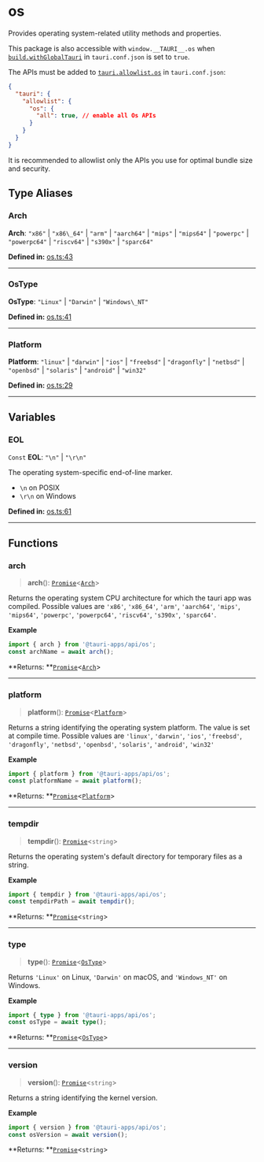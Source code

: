 # os

Provides operating system-related utility methods and properties.

This package is also accessible with `window.__TAURI__.os` when [`build.withGlobalTauri`](https://tauri.app/v1/api/config/#buildconfig.withglobaltauri) in `tauri.conf.json` is set to `true`.

The APIs must be added to [`tauri.allowlist.os`](https://tauri.app/v1/api/config/#allowlistconfig.os) in `tauri.conf.json`:
```json
{
  "tauri": {
    "allowlist": {
      "os": {
        "all": true, // enable all Os APIs
      }
    }
  }
}
```
It is recommended to allowlist only the APIs you use for optimal bundle size and security.

## Type Aliases

### Arch

 **Arch**: `"x86"` \| `"x86\_64"` \| `"arm"` \| `"aarch64"` \| `"mips"` \| `"mips64"` \| `"powerpc"` \| `"powerpc64"` \| `"riscv64"` \| `"s390x"` \| `"sparc64"`

**Defined in:** [os.ts:43](https://github.com/tauri-apps/tauri/blob/a5f2945d/tooling/api/src/os.ts#L43)

---

### OsType

 **OsType**: `"Linux"` \| `"Darwin"` \| `"Windows\_NT"`

**Defined in:** [os.ts:41](https://github.com/tauri-apps/tauri/blob/a5f2945d/tooling/api/src/os.ts#L41)

---

### Platform

 **Platform**: `"linux"` \| `"darwin"` \| `"ios"` \| `"freebsd"` \| `"dragonfly"` \| `"netbsd"` \| `"openbsd"` \| `"solaris"` \| `"android"` \| `"win32"`

**Defined in:** [os.ts:29](https://github.com/tauri-apps/tauri/blob/a5f2945d/tooling/api/src/os.ts#L29)

---

## Variables

### EOL

`Const` **EOL**: `"\n"` \| `"\r\n"`

The operating system-specific end-of-line marker.
- `\n` on POSIX
- `\r\n` on Windows

**Defined in:** [os.ts:61](https://github.com/tauri-apps/tauri/blob/a5f2945d/tooling/api/src/os.ts#L61)

---

## Functions

### arch

> **arch**(): [`Promise`]( https://developer.mozilla.org/en-US/docs/Web/JavaScript/Reference/Global_Objects/Promise )<[`Arch`](os.md#arch)\>

Returns the operating system CPU architecture for which the tauri app was compiled.
Possible values are `'x86'`, `'x86_64'`, `'arm'`, `'aarch64'`, `'mips'`, `'mips64'`, `'powerpc'`, `'powerpc64'`, `'riscv64'`, `'s390x'`, `'sparc64'`.

**Example**

```typescript
import { arch } from '@tauri-apps/api/os';
const archName = await arch();
```

**Returns: **[`Promise`]( https://developer.mozilla.org/en-US/docs/Web/JavaScript/Reference/Global_Objects/Promise )<[`Arch`](os.md#arch)\>

---

### platform

> **platform**(): [`Promise`]( https://developer.mozilla.org/en-US/docs/Web/JavaScript/Reference/Global_Objects/Promise )<[`Platform`](os.md#platform)\>

Returns a string identifying the operating system platform.
The value is set at compile time. Possible values are `'linux'`, `'darwin'`, `'ios'`, `'freebsd'`, `'dragonfly'`, `'netbsd'`, `'openbsd'`, `'solaris'`, `'android'`, `'win32'`

**Example**

```typescript
import { platform } from '@tauri-apps/api/os';
const platformName = await platform();
```

**Returns: **[`Promise`]( https://developer.mozilla.org/en-US/docs/Web/JavaScript/Reference/Global_Objects/Promise )<[`Platform`](os.md#platform)\>

---

### tempdir

> **tempdir**(): [`Promise`]( https://developer.mozilla.org/en-US/docs/Web/JavaScript/Reference/Global_Objects/Promise )<`string`\>

Returns the operating system's default directory for temporary files as a string.

**Example**

```typescript
import { tempdir } from '@tauri-apps/api/os';
const tempdirPath = await tempdir();
```

**Returns: **[`Promise`]( https://developer.mozilla.org/en-US/docs/Web/JavaScript/Reference/Global_Objects/Promise )<`string`\>

---

### type

> **type**(): [`Promise`]( https://developer.mozilla.org/en-US/docs/Web/JavaScript/Reference/Global_Objects/Promise )<[`OsType`](os.md#ostype)\>

Returns `'Linux'` on Linux, `'Darwin'` on macOS, and `'Windows_NT'` on Windows.

**Example**

```typescript
import { type } from '@tauri-apps/api/os';
const osType = await type();
```

**Returns: **[`Promise`]( https://developer.mozilla.org/en-US/docs/Web/JavaScript/Reference/Global_Objects/Promise )<[`OsType`](os.md#ostype)\>

---

### version

> **version**(): [`Promise`]( https://developer.mozilla.org/en-US/docs/Web/JavaScript/Reference/Global_Objects/Promise )<`string`\>

Returns a string identifying the kernel version.

**Example**

```typescript
import { version } from '@tauri-apps/api/os';
const osVersion = await version();
```

**Returns: **[`Promise`]( https://developer.mozilla.org/en-US/docs/Web/JavaScript/Reference/Global_Objects/Promise )<`string`\>
